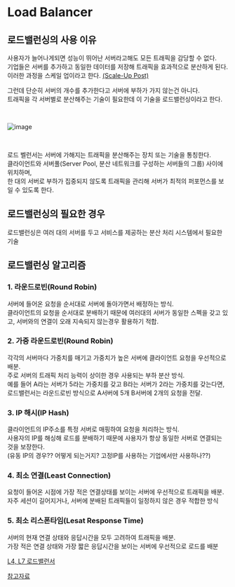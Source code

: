 #  Load Balancer

## 로드밸런싱의 사용 이유

사용자가 늘어나게되면 성능이 뛰어난 서버라고해도 모든 트래픽을 감당할 수 없다. 
<br> 기업들은 서버를 추가하고 동일한 데이터를 저장해 트래픽을 효과적으로 분산하게 된다. 
<br> 이러한 과정을 스케일 업이라고 한다. [(Scale-Up Post)](https://github.com/YoonSeok-Heo/TIL/blob/main/Server%20Architecture/Scale-up%20Scale-out.md)

그런데 단순히 서버의 개수를 추가한다고 서버에 부하가 가지 않는건 아니다. 
<br> 트래픽을 각 서버별로 분산해주는 기술이 필요한데 이 기술을 로드밸런싱이라고 한다.

<br>

![image](https://user-images.githubusercontent.com/113662725/209440095-57484586-bb3c-464f-9dac-dd1349dbcd53.png)

<br>


로드 벨런서는 서버에 가해지는 트래픽을 분산해주는 장치 또는 기술을 통칭한다. 
<br> 클라이언트와 서버풀(Server Pool, 분산 네트워크를 구성하는 서버들의 그룹) 사이에 위치하며, 
<br> 한 대의 서버로 부하가 집중되지 않도록 트래픽을 관리해 서버가 최적의 퍼포먼스를 보일 수 있도록 한다.

## 로드밸런싱의 필요한 경우

로드밸런싱은 여러 대의 서버를 두고 서비스를 제공하는 분산 처리 시스템에서 필요한 기술

## 로드밸런싱 알고리즘

### 1. 라운드로빈(Round Robin)

서버에 들어온 요청을 순서대로 서버에 돌아가면서 배정하는 방식. 
<br> 클라이언트의 요청을 순서대로 분배하기 때문에 여러대의 서버가 동일한 스펙을 갖고 있고, 서버와의 연결이 오래 지속되지 않는경우 활용하기 적합.

### 2. 가중 라운드로빈(Round Robin)

각각의 서버마다 가중치를 매기고 가중치가 높은 서버에 클라이언트 요청을 우선적으로 배분.
<br> 주로 서버의 트래픽 처리 능력이 상이한 경우 사용되는 부하 분산 방식.
<br> 예를 들어 A라는 서버가 5라는 가중치를 갖고 B라는 서버가 2라는 가중치를 갖는다면, 로드밸런서는 라운드로빈 방식으로 A서버에 5개 B서버에 2개의 요청을 전달.

### 3. IP 해시(IP Hash)

클라이언트의 IP주소를 특정 서버로 매핑하여 요청을 처리하는 방식.
<br> 사용자의 IP를 해싱해 로드를 분배하기 때문에 사용자가 항상 동일한 서버로 연결되는 것을 보장한다.
<br> (유동 IP의 경우?? 어떻게 되는거지? 고정IP를 사용하는 기업에서만 사용하나??)

### 4. 최소 연결(Least Connection)

요청이 들어온 시점에 가장 적은 연결상태를 보이는 서버에 우선적으로 트래픽을 배분.
<br> 자주 세션이 길어지거나, 서버에 분배된 트래픽들이 일정하지 않은 경우 적합한 방식

### 5. 최소 리스폰타임(Lesat Response Time)

서버의 현재 연결 상태와 응답시간을 모두 고려하여 트래픽을 배분.
<br> 가장 적은 연결 상태와 가장 짧은 응답시간을 보이는 서버에 우선적으로 로드를 배분

[L4, L7 로드밸런서](https://github.com/YoonSeok-Heo/TIL/blob/main/Server%20Architecture/L4%20L7.md)

[참고자료](https://m.post.naver.com/viewer/postView.naver?volumeNo=27046347&memberNo=2521903)
